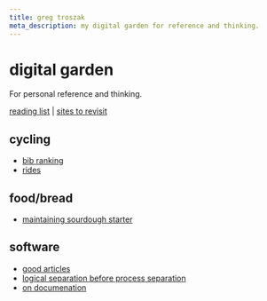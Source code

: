 ```yaml
---
title: greg troszak
meta_description: my digital garden for reference and thinking.
---
```


# digital garden

For personal reference and thinking.

[reading list](/content/reading-list.md) |
[sites to revisit](/content/sites-to-revisit.md)

## cycling

- [bib ranking](/content/cycling/bib-ranking.md)
- [rides](/content/cycling/rides.md)

## food/bread

- [maintaining sourdough starter](/content/food/bread/guides/maintaining-sourdough-starter.md)

## software

- [good articles](/content/software/articles.md)
- [logical separation before process separation](/content/software/logical-separation-before-process-separation.md)
- [on documenation](/content/software/on-documentation.md)
